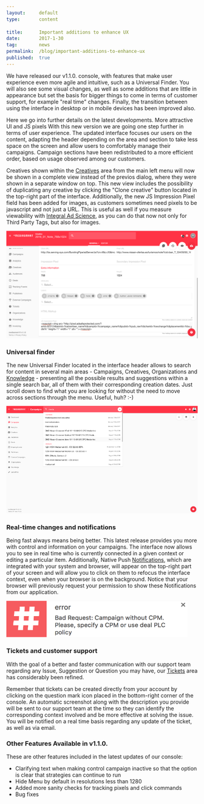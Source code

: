 ```yaml
---
layout:     default
type:       content

title:      Important additions to enhance UX
date:       2017-1-30
tag:        news
permalink:  /blog/important-additions-to-enhance-ux
published:  true
---
```


We have released our v1.1.0. console, with features that make user experience even more agile and intuitive, such as a Universal Finder. You will also see some visual changes, as well as some additions that are little in appearance but set the basis for bigger things to come in terms of customer support, for example "real time" changes. Finally, the transition between using the interface in desktop or in mobile devices has been improved also.

Here we go into further details on the latest developments.
More attractive UI and JS pixels
With this new version we are going one step further in terms of user experience. The updated interface focuses our users on the content, adapting the header depending on the area and section to take less space on the screen and allow users to comfortably manage their campaigns. Campaign sections have been redistributed to a more efficient order, based on usage observed among our customers.

Creatives shown within the [Creatives](https://console.mediasmart.io/#/knowledge/creatives-area) area from the main left menu will now be shown in a complete view instead of the previos dialog, where they were shown in a separate window on top. This new view includes the possibility of duplicating any creative by clicking the "Clone creative" button located in the top-right part of the interface. Additionally, the new JS Impression Pixel field has been added for images, as customers sometimes need pixels to be javascript and not just a URL. This is useful as well if you measure viewability with [Integral Ad Science](https://console.mediasmart.io/#/knowledge/integral-ad-science), as you can do that now not only for Third Party Tags, but also for images.

![](/assets/images/post/screenshot-1.1-ui.png)


### Universal finder
The new Universal Finder located in the interface header allows to search for content in several main areas - Campaigns, Creatives, Organizations and [Knowledge](https://console.mediasmart.io/#/knowledge/introduction_l25h2z9c2dqox6q8a03i10nb0) - presenting all the possible results and suggestions within a single search bar, all of them with their corresponding creation dates. Just scroll down to find what you are looking for without the need to move across sections through the menu. Useful, huh? :-)

![](/assets/images/post/screenshot-1.1-universal-finder.png)

### Real-time changes and notifications
Being fast always means being better. This latest release provides you more with control and information on your campaigns. The interface now allows you to see in real time who is currently connected in a given context or editing a particular item. Additionally, Native Push [Notifications](https://console.mediasmart.io/#/knowledge/notifications), which are integrated with your system and browser, will appear on the top-right part of your screen and will allow you to click on them to refocus the interface context, even when your browser is on the background. Notice that your browser will previously request your permission to show these Notifications from our application.

![](/assets/images/post/screenshot-1.1-notification.png)

### Tickets and customer support
With the goal of a better and faster communication with our support team regarding any Issue, Suggestion or Question you may have, our [Tickets](https://console.mediasmart.io/#/knowledge/tickets) area has considerably been refined.

Remember that tickets can be created directly from your account by clicking on the question mark icon placed in the bottom-right corner of the console. An automatic screenshot along with the description you provide will be sent to our support team at the time so they can identify the corresponding context involved and be more effective at solving the issue. You will be notified on a real time basis regarding any update of the ticket, as well as via email.

### Other Features Available in v1.1.0.
These are other features included in the latest updates of our console:

 - Clarifying text when making control campaign inactive so that the option is clear that strategies can continue to run
 - Hide Menu by default in resolutions less than 1280
 - Added more sanity checks for tracking pixels and click commands
 - Bug fixes
